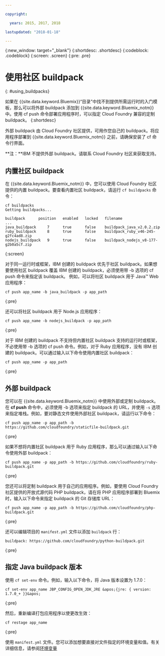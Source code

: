 ```yaml
---

copyright:

  years: 2015, 2017, 2018

lastupdated: "2018-01-18"

---
```


{:new_window: target="_blank"}
{:shortdesc: .shortdesc}
{:codeblock: .codeblock}
{:screen: .screen}
{:pre: .pre}

# 使用社区 buildpack
{: #using_buildpacks}

如果在 {{site.data.keyword.Bluemix}}“目录”中找不到提供所需运行时的入门模板，那么可以将外部 buildpack 添加到 {{site.data.keyword.Bluemix_notm}} 中。使用 cf push 命令部署应用程序时，可以指定 Cloud Foundry 兼容的定制 buildpack。
{:shortdesc}

外部 buildpack 由 Cloud Foundry 社区提供，可用作您自己的 buildpack。将应用程序部署到 {{site.data.keyword.Bluemix_notm}} 之前，请确保安装了 cf 命令行界面。

**注：**IBM 不提供外部 buildpack。请联系 Cloud Foundry 社区来获取支持。

## 内置社区 buildpack

在 {{site.data.keyword.Bluemix_notm}} 中，您可以使用 Cloud Foundry 社区提供的内置 buildpack。要查看内置社区 buildpack，请运行 `cf buildpacks` 命令：

```
cf buildpacks
Getting buildpacks...

buildpack      position   enabled   locked   filename
...
java_buildpack     7      true      false    buildpack_java_v2.0.2.zip
ruby_buildpack     8      true      false    buildpack_ruby_v46-245-g2fc4ad8.zip
nodejs_buildpack   9      true      false    buildpack_nodejs_v8-177-g2b0a5cf.zip
```
{:screen}


对于同一运行时或框架，IBM 创建的 buildpack 优先于社区 buildpack。如果想要使用社区 buildpack 覆盖 IBM 创建的 buildpack，必须使用带 -b 选项的 cf push 命令来指定该 buildpack。
例如，可以将社区 buildpack 用于 Java™ Web 应用程序：

```
cf push app_name -b java_buildpack -p app_path
```
{:pre}

还可以将社区 buildpack 用于 Node.js 应用程序：

```
cf push app_name -b nodejs_buildpack -p app_path
```
{:pre}

对于 IBM 创建的 buildpack 不支持但内置社区 buildpack 支持的运行时或框架，不必使用带 -b 选项的 cf push 命令。例如，对于 Ruby 应用程序，没有 IBM 创建的 buildpack。可以通过输入以下命令使用内置社区 buildpack：

```
cf push app_name -p app_path
```
{:pre}

## 外部 buildpack

您可以在 {{site.data.keyword.Bluemix_notm}} 中使用外部或定制 buildpack。在 **cf push** 命令中，必须使用 -b 选项来指定 buildpack 的 URL，并使用 `-s` 选项来指定堆栈。例如，要对静态文件使用外部社区 buildpack，请运行以下命令：

```
cf push app_name -p app_path -b https://github.com/cloudfoundry/staticfile-buildpack.git
```
{:pre}

如果不想将内置社区 buildpack 用于 Ruby 应用程序，那么可以通过输入以下命令使用外部 buildpack：

```
cf push app_name -p app_path -b https://github.com/cloudfoundry/ruby-buildpack.git
```
{:pre}

您还可以将定制 buildpack 用于自己的应用程序。例如，要使用 Cloud Foundry 社区提供的开放式源代码 PHP buildpack，请在将 PHP 应用程序部署到 Bluemix 时，输入以下命令来指定 buildpack 的 Git 存储库 URL：

```
cf push app_name -p app_path -b https://github.com/cloudfoundry/php-buildpack.git
```
{:pre}

还可以编辑项目的 `manifest.yml` 文件以添加 `buildpack` 行：

```
buildpack: https://github.com/cloudfoundry/python-buildpack.git
```
{:pre}


## 指定 Java buildpack 版本

使用 `cf set-env` 命令。例如，输入以下命令，将 Java 版本设置为 1.7.0：

```
cf set-env app_name JBP_CONFIG_OPEN_JDK_JRE &apos;{jre: { version: 1.7.0_+ }}&apos;
```
{:pre}

然后，重新编译打包应用程序以使更改生效：

```
cf restage app_name
```
{:pre}

使用 `manifest.yml` 文件。您可以添加想要直接对文件指定的环境变量和值。有关详细信息，请参阅[环境变量](https://docs.cloudfoundry.org/devguide/deploy-apps/manifest.html#env-block)

